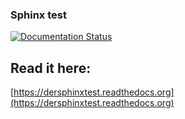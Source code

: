 ### Sphinx test
[![Documentation Status](https://readthedocs.org/projects/dersphinxtest/badge/?version=latest)](https://dersphinxtest.readthedocs.io/en/latest/?badge=latest)
## Read it here:

[https://dersphinxtest.readthedocs.org](https://dersphinxtest.readthedocs.org)
